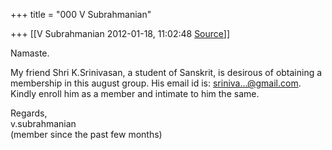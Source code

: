 +++
title = "000 V Subrahmanian"

+++
[[V Subrahmanian	2012-01-18, 11:02:48 [Source](https://groups.google.com/g/bvparishat/c/0NAvQNo0Hws)]]



Namaste.  
  
My friend Shri K.Srinivasan, a student of Sanskrit, is desirous of obtaining a membership in this august group. His email id is:
[sriniva...@gmail.com](). Kindly enroll him as a member and intimate to him the same.  
  
Regards,  
v.subrahmanian  
(member since the past few months)   


